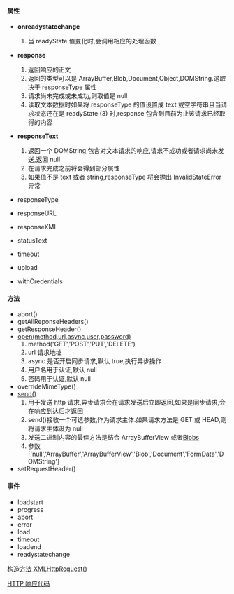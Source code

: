 

#### 属性

-   **onreadystatechange**
    1. 当 readyState 值变化时,会调用相应的处理函数

-   **response**
    1. 返回响应的正文
    2. 返回的类型可以是 ArrayBuffer,Blob,Document,Object,DOMString.这取决于 responseType 属性
    3. 请求尚未完成或未成功,则取值是 null
    4. 读取文本数据时如果将 responseType 的值设置成 text 或空字符串且当请求状态还在是 readyState (3) 时,response 包含到目前为止该请求已经取得的内容
-   **responseText**
    1. 返回一个 DOMString,包含对文本请求的响应,请求不成功或者请求尚未发送,返回 null
    2. 在请求完成之前将会得到部分属性
    3. 如果值不是 text 或者 string,responseType 将会抛出 InvalidStateError 异常
-   responseType
-   responseURL
-   responseXML

-   statusText
-   timeout
-   upload
-   withCredentials

#### 方法

-   abort()
-   getAllReponseHeaders()
-   getResponseHeader()
-   [open(method,url,async,user,password)](https://developer.mozilla.org/zh-CN/docs/Web/API/XMLHttpRequest/open)
    1. method('GET','POST','PUT','DELETE')
    2. url 请求地址
    3. async 是否开启同步请求,默认 true,执行异步操作
    4. 用户名用于认证,默认 null
    5. 密码用于认证,默认 null
-   overrideMimeType()
-   [send()](https://developer.mozilla.org/zh-CN/docs/Web/API/XMLHttpRequest/send)
    1. 用于发送 http 请求,异步请求会在请求发送后立即返回,如果是同步请求,会在响应到达后才返回
    2. send()接收一个可选参数,作为请求主体.如果请求方法是 GET 或 HEAD,则将请求主体设为 null
    3. 发送二进制内容的最佳方法是结合 ArrayBufferView 或者[Blobs](https://developer.mozilla.org/en-US/docs/Web/API/Blob)
    4. 参数['null','ArrayBuffer','ArrayBufferView','Blob','Document','FormData','DOMString']
-   setRequestHeader()

#### 事件

-   loadstart
-   progress
-   abort
-   error
-   load
-   timeout
-   loadend
-   readystatechange

[构造方法 XMLHttpRequest()](https://developer.mozilla.org/zh-CN/docs/Web/API/XMLHttpRequest)

[HTTP 响应代码](https://developer.mozilla.org/en-US/docs/Web/HTTP/Status)
